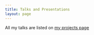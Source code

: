 ```yaml
---
title: Talks and Presentations
layout: page
---
```


All my talks are listed on [my projects page](/projects)